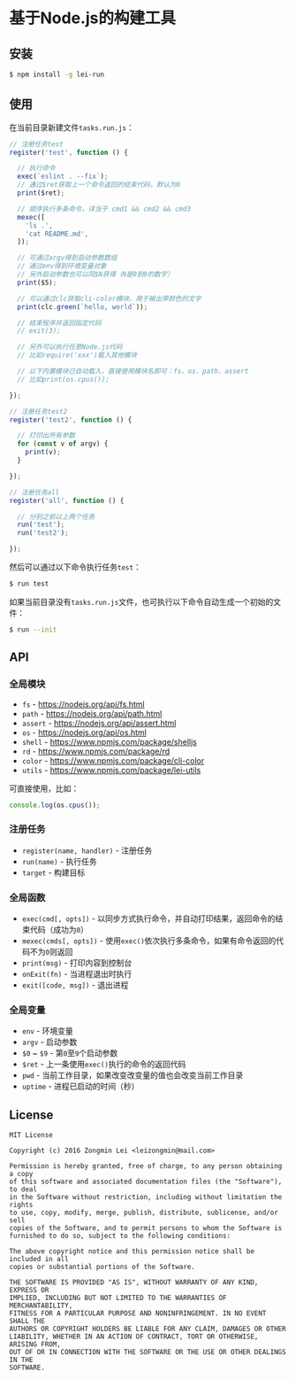 # 基于Node.js的构建工具


## 安装

```bash
$ npm install -g lei-run
```


## 使用

在当前目录新建文件`tasks.run.js`：

```javascript
// 注册任务test
register('test', function () {

  // 执行命令
  exec(`eslint . --fix`);
  // 通过$ret获取上一个命令返回的结束代码，默认为0
  print($ret);

  // 顺序执行多条命令，详当于 cmd1 && cmd2 && cmd3
  mexec([
    'ls .',
    'cat README.md',
  ]);

  // 可通过argv得到启动参数数组
  // 通过env得到环境变量对象
  // 另外启动参数也可以同$N获得（N是0到9的数字）
  print($5);

  // 可以通过clc获取cli-color模块，用于输出带颜色的文字
  print(clc.green(`hello, world`));

  // 结束程序并返回指定代码
  // exit(3);

  // 另外可以执行任意Node.js代码
  // 比如require('xxx')载入其他模块

  // 以下内置模块已自动载入，直接使用模块名即可：fs、os、path、assert
  // 比如print(os.cpus());

});

// 注册任务test2
register('test2', function () {

  // 打印出所有参数
  for (const v of argv) {
    print(v);
  }

});

// 注册任务all
register('all', function () {

  // 分别之前以上两个任务
  run('test');
  run('test2');

});
```

然后可以通过以下命令执行任务`test`：

```bash
$ run test
```

如果当前目录没有`tasks.run.js`文件，也可执行以下命令自动生成一个初始的文件：

```bash
$ run --init
```

## API

### 全局模块

+ `fs` - https://nodejs.org/api/fs.html
+ `path` - https://nodejs.org/api/path.html
+ `assert` - https://nodejs.org/api/assert.html
+ `os` - https://nodejs.org/api/os.html
+ `shell` - https://www.npmjs.com/package/shelljs
+ `rd` - https://www.npmjs.com/package/rd
+ `color` - https://www.npmjs.com/package/cli-color
+ `utils` - https://www.npmjs.com/package/lei-utils

可直接使用，比如：

```javascript
console.log(os.cpus());
```

### 注册任务

+ `register(name, handler)` - 注册任务
+ `run(name)` - 执行任务
+ `target` - 构建目标

### 全局函数

+ `exec(cmd[, opts])` - 以同步方式执行命令，并自动打印结果，返回命令的结束代码（成功为`0`）
+ `mexec(cmds[, opts])` - 使用`exec()`依次执行多条命令，如果有命令返回的代码不为`0`则返回
+ `print(msg)` - 打印内容到控制台
+ `onExit(fn)` - 当进程退出时执行
+ `exit([code, msg])` - 退出进程

### 全局变量

+ `env` - 环境变量
+ `argv` - 启动参数
+ `$0` ~ `$9` - 第`0`至`9`个启动参数
+ `$ret` - 上一条使用`exec()`执行的命令的返回代码
+ `pwd` - 当前工作目录，如果改变改变量的值也会改变当前工作目录
+ `uptime` - 进程已启动的时间（秒）

## License

```
MIT License

Copyright (c) 2016 Zongmin Lei <leizongmin@mail.com>

Permission is hereby granted, free of charge, to any person obtaining a copy
of this software and associated documentation files (the "Software"), to deal
in the Software without restriction, including without limitation the rights
to use, copy, modify, merge, publish, distribute, sublicense, and/or sell
copies of the Software, and to permit persons to whom the Software is
furnished to do so, subject to the following conditions:

The above copyright notice and this permission notice shall be included in all
copies or substantial portions of the Software.

THE SOFTWARE IS PROVIDED "AS IS", WITHOUT WARRANTY OF ANY KIND, EXPRESS OR
IMPLIED, INCLUDING BUT NOT LIMITED TO THE WARRANTIES OF MERCHANTABILITY,
FITNESS FOR A PARTICULAR PURPOSE AND NONINFRINGEMENT. IN NO EVENT SHALL THE
AUTHORS OR COPYRIGHT HOLDERS BE LIABLE FOR ANY CLAIM, DAMAGES OR OTHER
LIABILITY, WHETHER IN AN ACTION OF CONTRACT, TORT OR OTHERWISE, ARISING FROM,
OUT OF OR IN CONNECTION WITH THE SOFTWARE OR THE USE OR OTHER DEALINGS IN THE
SOFTWARE.
```
